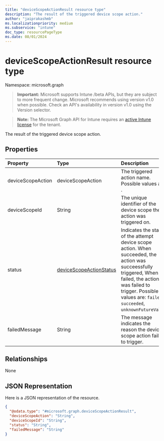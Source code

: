 ```yaml
---
title: "deviceScopeActionResult resource type"
description: "The result of the triggered device scope action."
author: "jaiprakashmb"
ms.localizationpriority: medium
ms.subservice: "intune"
doc_type: resourcePageType
ms.date: 08/01/2024
---
```


# deviceScopeActionResult resource type

Namespace: microsoft.graph

> **Important:** Microsoft supports Intune /beta APIs, but they are subject to more frequent change. Microsoft recommends using version v1.0 when possible. Check an API's availability in version v1.0 using the Version selector.

> **Note:** The Microsoft Graph API for Intune requires an [active Intune license](https://go.microsoft.com/fwlink/?linkid=839381) for the tenant.

The result of the triggered device scope action.

## Properties
|Property|Type|Description|
|:---|:---|:---|
|deviceScopeAction|deviceScopeAction|The triggered action name. Possible values are: .|
|deviceScopeId|String|The unique identifier of the device scope the action was triggered on.|
|status|[deviceScopeActionStatus](../resources/intune-devices-devicescopeactionstatus.md)|Indicates the status of the attempt device scope action. When succeeded, the action was succeessfully triggered, When failed, the action was failed to trigger. Possible values are: `failed`, `succeeded`, `unknownFutureValue`.|
|failedMessage|String|The message indicates the reason the device scope action failed to trigger.|

## Relationships
None

## JSON Representation
Here is a JSON representation of the resource.
<!-- {
  "blockType": "resource",
  "@odata.type": "microsoft.graph.deviceScopeActionResult"
}
-->
``` json
{
  "@odata.type": "#microsoft.graph.deviceScopeActionResult",
  "deviceScopeAction": "String",
  "deviceScopeId": "String",
  "status": "String",
  "failedMessage": "String"
}
```